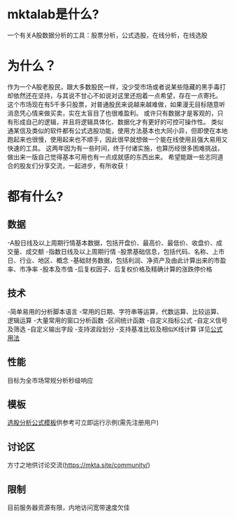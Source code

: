 # mktalab是什么?
一个有关A股数据分析的工具：股票分析，公式选股，在线分析，在线选股
# 为什么？
作为一个A股老股民，跟大多数股民一样，没少受市场或者说某些隐藏的黑手毒打却依然还在坚持，与其说不甘心不如说对这里还抱着一点希望，存在一点寄托。
这个市场现在有5千多只股票，对普通股民来说越来越难做，如果漫无目标随意听消息凭心情来做买卖，实在太盲目了也很难盈利。
或许只有数据才是客观的，只有形成自己的逻辑，并且将逻辑具体化、数据化才有更好的可控可操作性。
类似通某信及类似的软件都有公式选股功能，使用方法基本也大同小异，但即使在本地跑起来也很慢，使用起来也不顺手，因此很早就想做一个能在线使用且强大易用又快速的工具。
这两年因为有一些时间，终于付诸实施，也算历经很多困难挑战，做出来一版自己觉得基本可用也有一点成就感的东西出来。
希望能跟一些志同道合的股友们分享交流，一起进步，有所收获！
# 都有什么?
## 数据
-A股日线及以上周期行情基本数据，包括开盘价、最高价、最低价、收盘价、成交量、成交额
-指数日线及以上周期行情
-股票基础信息，包括代码、名称、上市日、行业、地区、概念
-基础财务数据，包括利润、净资产及由此计算出来的市盈率、市净率
-股本及市值
-后复权因子、后复权价格及精确计算的涨跌停价格
## 技术
-简单易用的分析脚本语言
-常用的日期、字符串等运算，代数运算、比较运算、逻辑运算
-大量常用的窗口分析函数
-区间统计函数
-自定义指标公式
-自定义信号及筛选
-自定义输出字段
-支持波段划分
-支持基准比较及相似K线计算
详见[公式用法](https://mkta.site/ref_doc/)
## 性能
目标为全市场常规分析秒级响应
## 模板
[选股分析公式模板](https://mkta.site/stockformula/)供参考可立即运行示例(需先注册用户)
## 讨论区
方寸之地供讨论交流(https://mkta.site/community/)
## 限制
目前服务器资源有限，内地访问宽带速度欠佳
